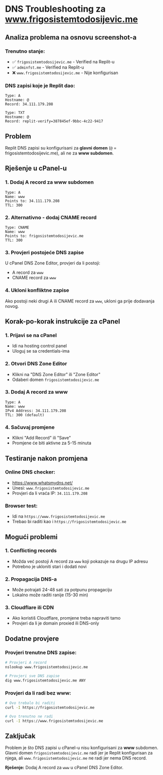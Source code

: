 # DNS Troubleshooting za www.frigosistemtodosijevic.me

## Analiza problema na osnovu screenshot-a

### Trenutno stanje:
- ✅ `frigosistemtodosijevic.me` - Verified na Replit-u
- ✅ `adminfst.me` - Verified na Replit-u
- ❌ `www.frigosistemtodosijevic.me` - Nije konfigurisan

### DNS zapisi koje je Replit dao:
```
Type: A
Hostname: @
Record: 34.111.179.208

Type: TXT
Hostname: @
Record: replit-verify=387845ef-9bbc-4c22-9417
```

## Problem
Replit DNS zapisi su konfigurisani za **glavni domen** (`@` = frigosistemtodosijevic.me), ali ne za **www subdomen**.

## Rješenje u cPanel-u

### 1. Dodaj A record za www subdomen
```
Type: A
Name: www
Points to: 34.111.179.208
TTL: 300
```

### 2. Alternativno - dodaj CNAME record
```
Type: CNAME
Name: www
Points to: frigosistemtodosijevic.me
TTL: 300
```

### 3. Provjeri postojeće DNS zapise
U cPanel DNS Zone Editor, provjeri da li postoji:
- A record za `www`
- CNAME record za `www`

### 4. Ukloni konfliktne zapise
Ako postoji neki drugi A ili CNAME record za `www`, ukloni ga prije dodavanja novog.

## Korak-po-korak instrukcije za cPanel

### 1. Prijavi se na cPanel
- Idi na hosting control panel
- Uloguj se sa credentials-ima

### 2. Otvori DNS Zone Editor
- Klikni na "DNS Zone Editor" ili "Zone Editor"
- Odaberi domen `frigosistemtodosijevic.me`

### 3. Dodaj A record za www
```
Type: A
Name: www
IPv4 Address: 34.111.179.208
TTL: 300 (default)
```

### 4. Sačuvaj promjene
- Klikni "Add Record" ili "Save"
- Promjene će biti aktivne za 5-15 minuta

## Testiranje nakon promjena

### Online DNS checker:
- https://www.whatsmydns.net/
- Unesi: `www.frigosistemtodosijevic.me`
- Provjeri da li vraća IP: `34.111.179.208`

### Browser test:
- Idi na `https://www.frigosistemtodosijevic.me`
- Trebao bi raditi kao i `https://frigosistemtodosijevic.me`

## Mogući problemi

### 1. Conflicting records
- Možda već postoji A record za `www` koji pokazuje na drugu IP adresu
- Potrebno je ukloniti stari i dodati novi

### 2. Propagacija DNS-a
- Može potrajati 24-48 sati za potpunu propagaciju
- Lokalno može raditi ranije (15-30 min)

### 3. Cloudflare ili CDN
- Ako koristiš Cloudflare, promjene treba napraviti tamo
- Provjeri da li je domain proxied ili DNS-only

## Dodatne provjere

### Provjeri trenutne DNS zapise:
```bash
# Provjeri A record
nslookup www.frigosistemtodosijevic.me

# Provjeri sve DNS zapise
dig www.frigosistemtodosijevic.me ANY
```

### Provjeri da li radi bez www:
```bash
# Ovo trebalo bi raditi
curl -I https://frigosistemtodosijevic.me

# Ovo trenutno ne radi
curl -I https://www.frigosistemtodosijevic.me
```

## Zaključak

Problem je što DNS zapisi u cPanel-u nisu konfigurisani za **www** subdomen. Glavni domen `frigosistemtodosijevic.me` radi jer je Replit konfigurisan za njega, ali `www.frigosistemtodosijevic.me` ne radi jer nema DNS record.

**Rješenje:** Dodaj A record za `www` u cPanel DNS Zone Editor.